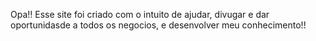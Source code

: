Opa!! Esse site foi criado com o intuito de ajudar, divugar e dar oportunidasde a todos os negocios, e desenvolver meu conhecimento!!